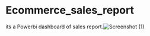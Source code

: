 # Ecommerce_sales_report
its a Powerbi dashboard of sales report.![Screenshot (1)](https://github.com/HimanshuKhatik/Ecommerce_sales_report/assets/173883500/d5a79343-07d3-4569-a597-439f045aa13a)
